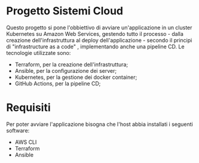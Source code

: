 # Progetto Sistemi Cloud

Questo progetto si pone l'obbiettivo di avviare un'applicazione in un cluster Kubernetes su Amazon Web Services, gestendo tutto il processo - dalla creazione dell'infrastruttura al deploy dell'applicazione - secondo il principi di "infrastructure as a code" , implementando anche una pipeline CD. 
Le tecnologie utilizzate sono: 

- Terraform, per la creazione dell'infrastruttura;
- Ansible, per la configurazione dei server;
- Kubernetes, per la gestione dei docker container;
- GitHub Actions, per la pipeline CD;

# Requisiti

Per poter avviare l'applicazione bisogna che l'host abbia installati i seguenti software:

- AWS CLI
- Terraform
- Ansible
